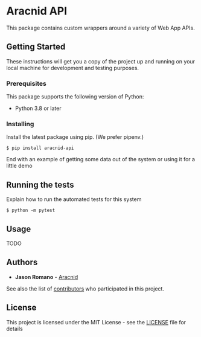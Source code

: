 # Aracnid API

This package contains custom wrappers around a variety of Web App APIs.

## Getting Started

These instructions will get you a copy of the project up and running on your local machine for development and testing purposes.

### Prerequisites

This package supports the following version of Python:

- Python 3.8 or later

### Installing

Install the latest package using pip. (We prefer pipenv.)

```
$ pip install aracnid-api
```

End with an example of getting some data out of the system or using it for a little demo

## Running the tests

Explain how to run the automated tests for this system

```
$ python -m pytest
```

## Usage

TODO

## Authors

- **Jason Romano** - [Aracnid](https://github.com/aracnid)

See also the list of [contributors](https://github.com/lakeannebrewhouse/aracnid-logger/contributors) who participated in this project.

## License

This project is licensed under the MIT License - see the [LICENSE](LICENSE) file for details
